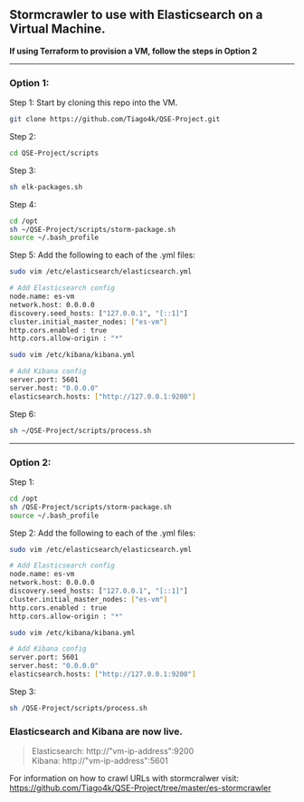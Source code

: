 ## Stormcrawler to use with Elasticsearch on a Virtual Machine.

**If using Terraform to provision a VM, follow the steps in Option 2**

---

### Option 1:
Step 1: Start by cloning this repo into the VM.

``` sh
git clone https://github.com/Tiago4k/QSE-Project.git
```

Step 2:
``` sh
cd QSE-Project/scripts
```

Step 3:
``` sh
sh elk-packages.sh
```

Step 4:
``` sh
cd /opt
sh ~/QSE-Project/scripts/storm-package.sh
source ~/.bash_profile
```

Step 5:
Add the following to each of the .yml files:
``` sh
sudo vim /etc/elasticsearch/elasticsearch.yml

# Add Elasticsearch config
node.name: es-vm
network.host: 0.0.0.0
discovery.seed_hosts: ["127.0.0.1", "[::1]"]
cluster.initial_master_nodes: ["es-vm"]
http.cors.enabled : true
http.cors.allow-origin : "*"

sudo vim /etc/kibana/kibana.yml

# Add Kibana config
server.port: 5601
server.host: "0.0.0.0"
elasticsearch.hosts: ["http://127.0.0.1:9200"]
```

Step 6:
``` sh
sh ~/QSE-Project/scripts/process.sh
```

---

### Option 2:
Step 1:
``` sh
cd /opt
sh /QSE-Project/scripts/storm-package.sh
source ~/.bash_profile
```

Step 2:
Add the following to each of the .yml files:
``` sh
sudo vim /etc/elasticsearch/elasticsearch.yml

# Add Elasticsearch config
node.name: es-vm
network.host: 0.0.0.0
discovery.seed_hosts: ["127.0.0.1", "[::1]"]
cluster.initial_master_nodes: ["es-vm"]
http.cors.enabled : true
http.cors.allow-origin : "*"

sudo vim /etc/kibana/kibana.yml

# Add Kibana config
server.port: 5601
server.host: "0.0.0.0"
elasticsearch.hosts: ["http://127.0.0.1:9200"]
```

Step 3:
``` sh
sh /QSE-Project/scripts/process.sh
```


### Elasticsearch and Kibana are now live.
> Elasticsearch: http://"vm-ip-address":9200 <br />
> Kibana: http://"vm-ip-address":5601


For information on how to crawl URLs with stormcralwer visit:
https://github.com/Tiago4k/QSE-Project/tree/master/es-stormcrawler

